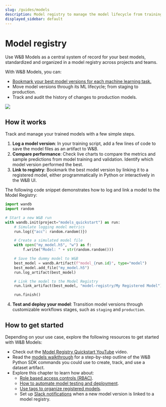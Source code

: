 ```yaml
---
slug: /guides/models
description: Model registry to manage the model lifecycle from training to production
displayed_sidebar: default
---
```


# Model registry

Use W&B Models as a central system of record for your best models, standardized and organized in a model registry across projects and teams. 

With W&B Models, you can:

* [Bookmark your best model versions for each machine learning task.](./model_tags.md)
* Move model versions through its ML lifecycle; from staging to production.
* Track and audit the history of changes to production models.




![](/images/models/models_landing_page.png)

## How it works
Track and manage your trained models with a few simple steps.

1. **Log a model version**: In your training script, add a few lines of code to save the model files as an artifact to W&B. 
2. **Compare performance**: Check live charts to compare the metrics and sample predictions from model training and validation. Identify which model version performed the best.
3. **Link to registry**: Bookmark the best model version by linking it to a registered model, either programmatically in Python or interactively in the W&B UI.

The following code snippet demonstrates how to log and link a model to the Model Registry:

```python showLineNumbers
import wandb
import random

# Start a new W&B run
with wandb.init(project="models_quickstart") as run:
    # Simulate logging model metrics
    run.log({"acc": random.random()})

    # Create a simulated model file
    with open("my_model.h5", "w") as f:
        f.write("Model: " + str(random.random()))

    # Save the dummy model to W&B
    best_model = wandb.Artifact(f"model_{run.id}", type="model")
    best_model.add_file("my_model.h5")
    run.log_artifact(best_model)

    # Link the model to the Model Registry
    run.link_artifact(best_model, "model-registry/My Registered Model")

    run.finish()
```

4. **Test and deploy your model**: Transition model versions through customizable workflows stages, such as `staging` and `production`.

## How to get started
Depending on your use case, explore the following resources to get started with W&B Models:

<!-- * [Try the Quickstart](./quickstart.md) to log and link a sample model in just two minutes. -->
* Check out the [Model Registry Quickstart YouTube](https://www.youtube.com/watch?v=jy9Pk9riwZI&ab_channel=Weights%26Biases) video.
* Read the [models walkthrough](./walkthrough.md) for a step-by-step outline of the W&B Python SDK commands you could use to create, track, and use a dataset artifact.
* Explore this chapter to learn how about:
   * [Role based access controls (RBAC)](./access_controls.md).
   * [How to automate model testing and deployment](./automation.md).
   * [Use tags to organize registered models](./model_tags.md).
   * Set up [Slack notifications](./notifications.md) when a new model version is linked to a model registry.


